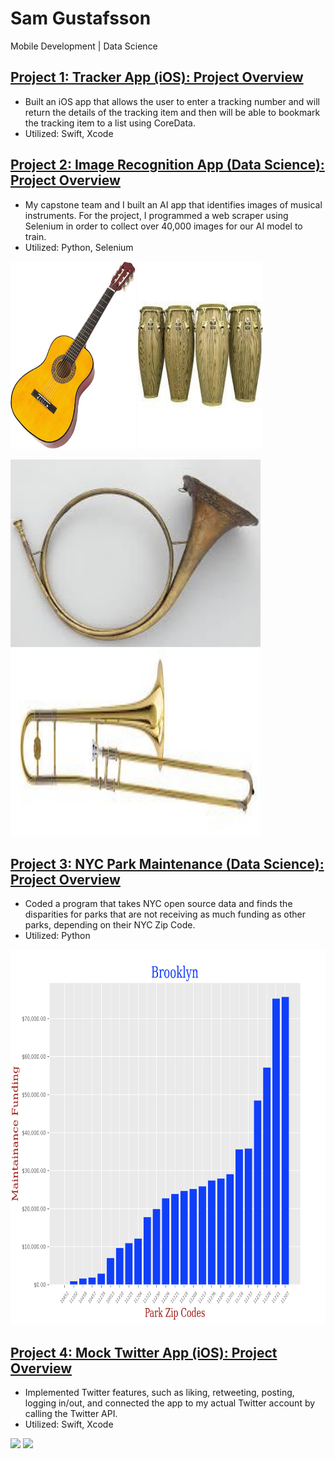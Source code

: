 # Sam Gustafsson
Mobile Development | Data Science

## [Project 1: Tracker App (iOS): Project Overview](https://github.com/samgus/Tracker-App)
- Built an iOS app that allows the user to enter a tracking number and will return the details of the tracking item and then will be able to bookmark the tracking item to a list using CoreData.
- Utilized: Swift, Xcode

## [Project 2: Image Recognition App (Data Science): Project Overview](https://github.com/Ernulphus/capstone-Bsharp-AI)
- My capstone team and I built an AI app that identifies images of musical instruments. For the project, I programmed a web scraper using Selenium in order to collect over 40,000 images for our AI model to train.
- Utilized: Python, Selenium

<img src="https://github.com/samgus/Sam_Portfolio/blob/main/images/Guitar.jpg" width="200" height="300"> <img src="https://github.com/samgus/Sam_Portfolio/blob/main/images/Conga.jpg" width="200" height="300">

<img src="https://github.com/samgus/Sam_Portfolio/blob/main/images/FrenchHorn.jpg" width="400" height="300"> <img src="https://github.com/samgus/Sam_Portfolio/blob/main/images/Trombone.jpg" width="400" height="300">


## [Project 3: NYC Park Maintenance (Data Science): Project Overview](https://samgus.github.io)
- Coded a program that takes NYC open source data and finds the disparities for parks that are not receiving as much funding as other parks, depending on their NYC Zip Code.
- Utilized: Python

<img src="https://github.com/samgus/Sam_Portfolio/blob/main/images/Brooklyn.png" width="800" height="600">

## [Project 4: Mock Twitter App (iOS): Project Overview](https://github.com/samgus/Twitter)
- Implemented Twitter features, such as liking, retweeting, posting, logging in/out, and connected the app to my actual Twitter account by calling the Twitter API.
- Utilized: Swift, Xcode

<img src='http://g.recordit.co/OduCrobkye.gif' /> <img src='http://g.recordit.co/60VpcAT5S1.gif' />
